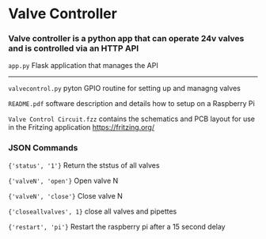 # Valve Controller

### Valve controller is a python app that can operate 24v valves and is controlled via an HTTP API


`app.py`			    Flask application that manages the API 

----------------------------------------------------

`valvecontrol.py`		pyton GPIO routine for setting up and managng valves

`README.pdf`		software description and details how to setup on a Raspberry Pi

`Valve Control Circuit.fzz`     contains the schematics and PCB layout for use in the Fritzing application https://fritzing.org/

### JSON Commands
 
`{'status', '1'}` Return the ststus of all valves

`{'valveN', 'open'}` Open valve N

`{'valveN', 'close'}` Close valve N

`{'closeallvalves', 1}` close all valves and pipettes   

`{'restart', 'pi'}` Restart the raspberry pi after a 15 second delay   





